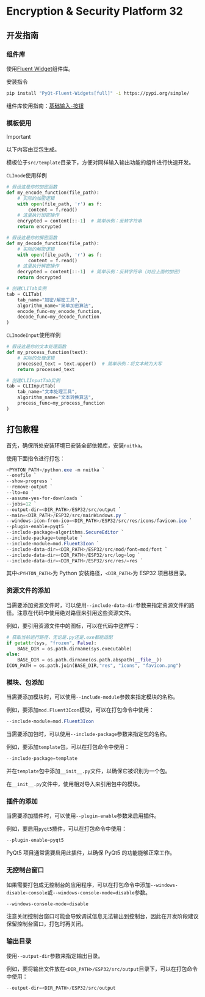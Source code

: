 # Encryption & Security Platform 32

## 开发指南

### 组件库

使用[Fluent Widget](https://qfluentwidgets.com/zh/)组件库。

安装指令

```bash
pip install "PyQt-Fluent-Widgets[full]" -i https://pypi.org/simple/
```

组件库使用指南：[基础输入-按钮](https://qfluentwidgets.com/zh/pages/components/button)

### 模板使用

> [!IMPORTANT]
>
> 以下内容由豆包生成。

模板位于`src/template`目录下，方便对同样输入输出功能的组件进行快速开发。

`CLImode`使用样例

```python
# 假设这是你的加密函数
def my_encode_function(file_path):
    # 实际的加密逻辑
    with open(file_path, 'r') as f:
        content = f.read()
    # 这里执行加密操作
    encrypted = content[::-1]  # 简单示例：反转字符串
    return encrypted

# 假设这是你的解密函数
def my_decode_function(file_path):
    # 实际的解密逻辑
    with open(file_path, 'r') as f:
        content = f.read()
    # 这里执行解密操作
    decrypted = content[::-1]  # 简单示例：反转字符串（对应上面的加密）
    return decrypted

# 创建CLITab实例
tab = CLITab(
    tab_name="加密/解密工具",
    algorithm_name="简单加密算法",
    encode_func=my_encode_function,
    decode_func=my_decode_function
)
```

`CLImodeInput`使用样例

```python
# 假设这是你的文本处理函数
def my_process_function(text):
    # 实际的处理逻辑
    processed_text = text.upper()  # 简单示例：将文本转为大写
    return processed_text

# 创建CLIInputTab实例
tab = CLIInputTab(
    tab_name="文本处理工具",
    algorithm_name="文本转换算法",
    process_func=my_process_function
)
```

## 打包教程

首先，确保所处安装环境已安装全部依赖库，安装`nuitka`。

使用下面指令进行打包：

```powershell
<PYHTON_PATH>/python.exe -m nuitka `
--onefile `
--show-progress `
--remove-output `
--lto=no `
--assume-yes-for-downloads `
--jobs=12 `
--output-dir=<DIR_PATH>/ESP32/src/output `
--main=<DIR_PATH>/ESP32/src/mainWindows.py `
--windows-icon-from-ico=<DIR_PATH>/ESP32/src/res/icons/favicon.ico `
--plugin-enable=pyqt5 `
--include-package=algorithms.SecureEditor `
--include-package=template `
--include-module=mod.Fluent3Icon `
--include-data-dir=<DIR_PATH>/ESP32/src/mod/font=mod/font `
--include-data-dir=<DIR_PATH>/ESP32/src/log=log `
--include-data-dir=<DIR_PATH>/ESP32/src/res/=res `
```

其中`<PYHTON_PATH>`为 Python 安装路径，`<DIR_PATH>`为 ESP32 项目根目录。

### 资源文件的添加

当需要添加资源文件时，可以使用`--include-data-dir`参数来指定资源文件的路径。注意在代码中使用绝对路径来引用这些资源文件。

例如，要引用资源文件中的图标，可以在代码中这样写：

```python
# 获取当前运行路径，无论是.py还是.exe都能适配
if getattr(sys, "frozen", False):
    BASE_DIR = os.path.dirname(sys.executable)
else:
    BASE_DIR = os.path.dirname(os.path.abspath(__file__))
ICON_PATH = os.path.join(BASE_DIR,"res", "icons", "favicon.png")
```

### 模块、包添加

当需要添加模块时，可以使用`--include-module`参数来指定模块的名称。

例如，要添加`mod.Fluent3Icon`模块，可以在打包命令中使用：

```powershell
--include-module=mod.Fluent3Icon
```

当需要添加包时，可以使用`--include-package`参数来指定包的名称。

例如，要添加`template`包，可以在打包命令中使用：

```powershell
--include-package=template
```

并在`template`包中添加`__init__.py`文件，以确保它被识别为一个包。

在`__init__.py`文件中，使用相对导入来引用包中的模块。

### 插件的添加

当需要添加插件时，可以使用`--plugin-enable`参数来启用插件。

例如，要启用`pyqt5`插件，可以在打包命令中使用：

```powershell
--plugin-enable=pyqt5
```

PyQt5 项目通常需要启用此插件，以确保 PyQt5 的功能能够正常工作。

### 无控制台窗口

如果需要打包成无控制台的应用程序，可以在打包命令中添加`--windows-disable-console`或`--windows-console-mode=disable`参数。

```powershell
--windows-console-mode=disable
```

注意关闭控制台窗口可能会导致调试信息无法输出到控制台，因此在开发阶段建议保留控制台窗口，打包时再关闭。

### 输出目录

使用`--output-dir`参数来指定输出目录。

例如，要将输出文件放在`<DIR_PATH>/ESP32/src/output`目录下，可以在打包命令中使用：

```powershell
--output-dir=<DIR_PATH>/ESP32/src/output
```

